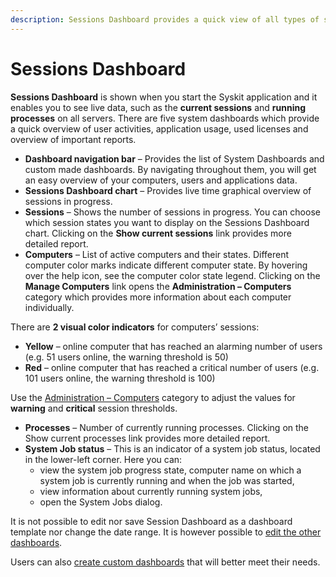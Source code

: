 ```yaml
---
description: Sessions Dashboard provides a quick view of all types of sessions running in your server environment.
---
```


# Sessions Dashboard

**Sessions Dashboard** is shown when you start the Syskit application and it enables you to see live data, such as the **current sessions** and **running processes** on all servers. There are five system dashboards which provide a quick overview of user activities, application usage, used licenses and overview of important reports.

* **Dashboard navigation bar** – Provides the list of System Dashboards and custom made dashboards. By navigating throughout them, you will get an easy overview of your computers, users and applications data.
* **Sessions Dashboard chart** – Provides live time graphical overview of sessions in progress.
* **Sessions** – Shows the number of sessions in progress. You can choose which session states you want to display on the Sessions Dashboard chart. Clicking on the **Show current sessions** link provides more detailed report.
* **Computers** – List of active computers and their states. Different computer color marks indicate different computer state. By hovering over the help icon, see the computer color state legend. Clicking on the **Manage Computers** link opens the **Administration – Computers** category which provides more information about each computer individually.

There are **2 visual color indicators** for computers’ sessions:

* **Yellow** – online computer that has reached an alarming number of users \(e.g. 51 users online, the warning threshold is 50\)
* **Red** – online computer that has reached a critical number of users \(e.g. 101 users online, the warning threshold is 100\)

Use the [Administration – Computers](../administration/servers-and-groups.md) category to adjust the values for **warning** and **critical** session thresholds.

* **Processes** – Number of currently running processes. Clicking on the Show current processes link provides more detailed report.
* **System Job status** – This is an indicator of a system job status, located in the lower-left corner. Here you can:
  * view the system job progress state, computer name on which a system job is currently running and when the job was started,
  * view information about currently running system jobs,
  * open the System Jobs dialog.

It is not possible to edit nor save Session Dashboard as a dashboard template nor change the date range. It is however possible to [edit the other dashboards](../../how-to/dashboards/edit-dashboard.md).

Users can also [create custom dashboards](../../how-to/dashboards/create-custom-dashboard.md) that will better meet their needs.

